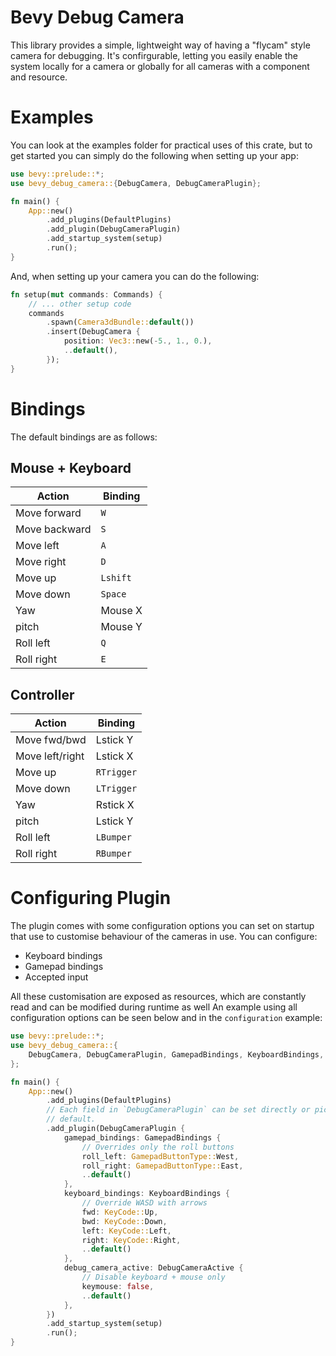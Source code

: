 # Bevy Debug Camera

This library provides a simple, lightweight way of having a "flycam" style camera for
debugging. It's confirgurable, letting you easily enable the system locally for a camera or
globally for all cameras with a component and resource.

# Examples

You can look at the examples folder for
practical uses of this crate, but to get started you can simply do the following when setting
up your app:

```rust
use bevy::prelude::*;
use bevy_debug_camera::{DebugCamera, DebugCameraPlugin};

fn main() {
    App::new()
        .add_plugins(DefaultPlugins)
        .add_plugin(DebugCameraPlugin)
        .add_startup_system(setup)
        .run();
}
```

And, when setting up your camera you can do the following:

```rust
fn setup(mut commands: Commands) {
    // ... other setup code
    commands
        .spawn(Camera3dBundle::default())
        .insert(DebugCamera {
            position: Vec3::new(-5., 1., 0.),
            ..default(),
        });
}
```

# Bindings

The default bindings are as follows:

## Mouse + Keyboard

| Action        | Binding  |
|---------------|----------|
| Move forward  | `W`      |
| Move backward | `S`      |
| Move left     | `A`      |
| Move right    | `D`      |
| Move up       | `Lshift` |
| Move down     | `Space`  |
| Yaw           | Mouse X  |
| pitch         | Mouse Y  |
| Roll left     | `Q`      |
| Roll right    | `E`      |

## Controller

| Action          | Binding    |
|-----------------|------------|
| Move fwd/bwd    | Lstick Y   |
| Move left/right | Lstick X   |
| Move up         | `RTrigger` |
| Move down       | `LTrigger` |
| Yaw             | Rstick X   |
| pitch           | Lstick Y   |
| Roll left       | `LBumper`  |
| Roll right      | `RBumper`  |

# Configuring Plugin

The plugin comes with some configuration options you can set on startup that use to customise
behaviour of the cameras in use. You can configure:

* Keyboard bindings
* Gamepad bindings
* Accepted input

All these customisation are exposed as resources, which are constantly read and can be modified
during runtime as well An example using all configuration options can be seen below and in the
`configuration` example:

```rust
use bevy::prelude::*;
use bevy_debug_camera::{
    DebugCamera, DebugCameraPlugin, GamepadBindings, KeyboardBindings, DebugCameraActive,
};

fn main() {
    App::new()
        .add_plugins(DefaultPlugins)
        // Each field in `DebugCameraPlugin` can be set directly or picked up from
        // default.
        .add_plugin(DebugCameraPlugin {
            gamepad_bindings: GamepadBindings {
                // Overrides only the roll buttons
                roll_left: GamepadButtonType::West,
                roll_right: GamepadButtonType::East,
                ..default()
            },
            keyboard_bindings: KeyboardBindings {
                // Override WASD with arrows
                fwd: KeyCode::Up,
                bwd: KeyCode::Down,
                left: KeyCode::Left,
                right: KeyCode::Right,
                ..default()
            },
            debug_camera_active: DebugCameraActive {
                // Disable keyboard + mouse only
                keymouse: false,
                ..default()
            },
        })
        .add_startup_system(setup)
        .run();
}
```
